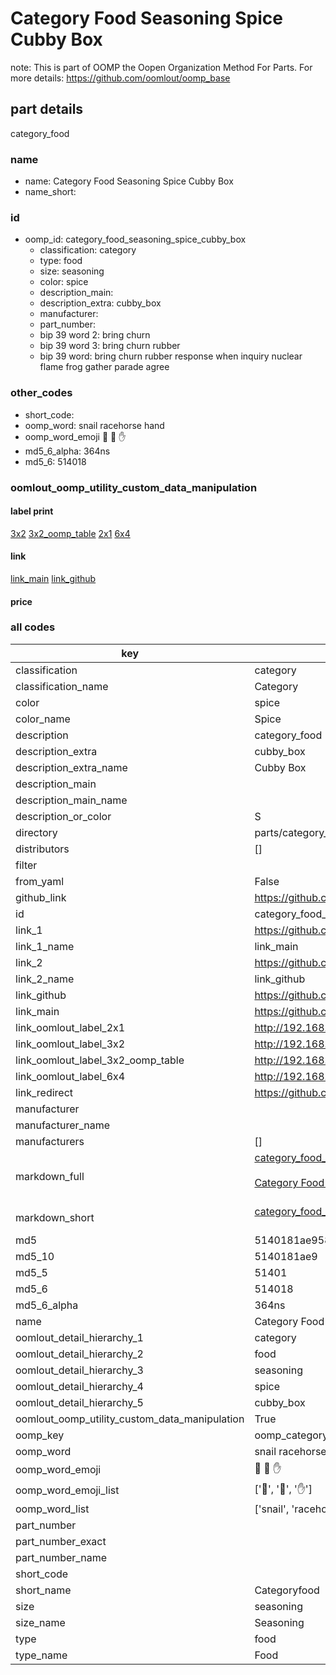 # Category Food Seasoning Spice Cubby Box  

note: This is part of OOMP the Oopen Organization Method For Parts. For more details: https://github.com/oomlout/oomp_base

##  part details
  



category_food



### name
* name: Category Food Seasoning Spice Cubby Box
* name_short: 
### id
* oomp_id: category_food_seasoning_spice_cubby_box
  * classification: category
  * type: food
  * size: seasoning
  * color: spice
  * description_main: 
  * description_extra: cubby_box
  * manufacturer: 
  * part_number: 
  * bip 39 word 2: bring churn
  * bip 39 word 3: bring churn rubber
  * bip 39 word: bring churn rubber response when inquiry nuclear flame frog gather parade agree

### other_codes
* short_code: 
* oomp_word: snail racehorse hand
* oomp_word_emoji :snail: :racehorse: :hand:
* md5_6_alpha: 364ns
* md5_6: 514018






### oomlout_oomp_utility_custom_data_manipulation
#### label print
[3x2](http://192.168.1.245:1112/?label=oomp%20364ns)
[3x2_oomp_table](http://192.168.1.108:1112/?label=oomp%20364ns)
[2x1](http://192.168.1.242:1112/?label=oomp%20364ns)
[6x4](http://192.168.1.55:1112/?label=oomp%20364ns)    

#### link

[link_main](https://github.com/oomlout/oomlout_oomp_version_1_messy/tree/main/parts/category_food_seasoning_spice_cubby_box) [link_github](https://github.com/oomlout/oomlout_oomp_version_1_messy/tree/main/parts/category_food_seasoning_spice_cubby_box)                             

#### price







### all codes 
| key | value |  
| --- | --- |  
| classification | category |  
| classification_name | Category |  
| color | spice |  
| color_name | Spice |  
| description | category_food |  
| description_extra | cubby_box |  
| description_extra_name | Cubby Box |  
| description_main |  |  
| description_main_name |  |  
| description_or_color | S  |  
| directory | parts/category_food_seasoning_spice_cubby_box |  
| distributors | [] |  
| filter |  |  
| from_yaml | False |  
| github_link | https://github.com/oomlout/oomlout_oomp_part_src/tree/main/parts/category_food_seasoning_spice_cubby_box |  
| id | category_food_seasoning_spice_cubby_box |  
| link_1 | https://github.com/oomlout/oomlout_oomp_version_1_messy/tree/main/parts/category_food_seasoning_spice_cubby_box |  
| link_1_name | link_main |  
| link_2 | https://github.com/oomlout/oomlout_oomp_version_1_messy/tree/main/parts/category_food_seasoning_spice_cubby_box |  
| link_2_name | link_github |  
| link_github | https://github.com/oomlout/oomlout_oomp_version_1_messy/tree/main/parts/category_food_seasoning_spice_cubby_box |  
| link_main | https://github.com/oomlout/oomlout_oomp_version_1_messy/tree/main/parts/category_food_seasoning_spice_cubby_box |  
| link_oomlout_label_2x1 | http://192.168.1.242:1112/?label=oomp%20364ns |  
| link_oomlout_label_3x2 | http://192.168.1.245:1112/?label=oomp%20364ns |  
| link_oomlout_label_3x2_oomp_table | http://192.168.1.108:1112/?label=oomp%20364ns |  
| link_oomlout_label_6x4 | http://192.168.1.55:1112/?label=oomp%20364ns |  
| link_redirect | https://github.com/oomlout/oomlout_oomp_version_1_messy/tree/main/parts/category_food_seasoning_spice_cubby_box |  
| manufacturer |  |  
| manufacturer_name |  |  
| manufacturers | [] |  
| markdown_full | [category_food_seasoning_spice_cubby_box](none)<br>[](none)<br>[Category Food Seasoning Spice Cubby Box](none)<br><br> |  
| markdown_short | [category_food_seasoning_spice_cubby_box](none)<br><br> |  
| md5 | 5140181ae95852e9d37d1b7b798a30e1 |  
| md5_10 | 5140181ae9 |  
| md5_5 | 51401 |  
| md5_6 | 514018 |  
| md5_6_alpha | 364ns |  
| name | Category Food Seasoning Spice Cubby Box |  
| oomlout_detail_hierarchy_1 | category |  
| oomlout_detail_hierarchy_2 | food |  
| oomlout_detail_hierarchy_3 | seasoning |  
| oomlout_detail_hierarchy_4 | spice |  
| oomlout_detail_hierarchy_5 | cubby_box |  
| oomlout_oomp_utility_custom_data_manipulation | True |  
| oomp_key | oomp_category_food_seasoning_spice_cubby_box |  
| oomp_word | snail racehorse hand |  
| oomp_word_emoji | :snail: :racehorse: :hand: |  
| oomp_word_emoji_list | [':snail:', ':racehorse:', ':hand:'] |  
| oomp_word_list | ['snail', 'racehorse', 'hand'] |  
| part_number |  |  
| part_number_exact |  |  
| part_number_name |  |  
| short_code |  |  
| short_name | Categoryfood |  
| size | seasoning |  
| size_name | Seasoning |  
| type | food |  
| type_name | Food |  
